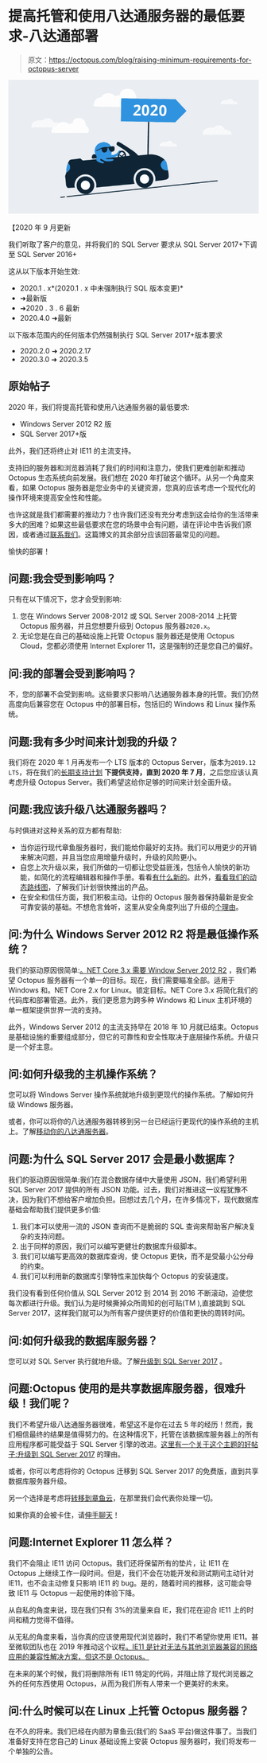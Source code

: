 # 提高托管和使用八达通服务器的最低要求-八达通部署

> 原文：<https://octopus.com/blog/raising-minimum-requirements-for-octopus-server>

[![Raising the minimum requirements for hosting and using Octopus Server](img/5ac6cb2dde95c1add9ba3602e2ab7140.png)](#)

【2020 年 9 月更新

我们听取了客户的意见，并将我们的 SQL Server 要求从 SQL Server 2017+下调至 SQL Server 2016+

这从以下版本开始生效:

*   2020.1 . x*(2020.1 . x 中未强制执行 SQL 版本变更)*
*   ➜最新版
*   ➜2020 . 3 . 6 最新
*   2020.4.0 ➜最新

以下版本范围内的任何版本仍然强制执行 SQL Server 2017+版本要求

*   2020.2.0 ➜ 2020.2.17
*   2020.3.0 ➜ 2020.3.5

## 原始帖子

2020 年，我们将提高托管和使用八达通服务器的最低要求:

*   Windows Server 2012 R2 版
*   SQL Server 2017+版

此外，我们还将终止对 IE11 的主流支持。

支持旧的服务器和浏览器消耗了我们的时间和注意力，使我们更难创新和推动 Octopus 生态系统向前发展。我们想在 2020 年打破这个循环。从另一个角度来看，如果 Octopus 服务器是您业务中的关键资源，您真的应该考虑一个现代化的操作环境来提高安全性和性能。

也许这就是我们都需要的推动力？也许我们还没有充分考虑到这会给你的生活带来多大的困难？如果这些最低要求在您的场景中会有问题，请在评论中告诉我们原因，或者通过[联系我们](https://octopus.com/support)。这篇博文的其余部分应该回答最常见的问题。

愉快的部署！

## 问题:我会受到影响吗？

只有在以下情况下，您才会受到影响:

1.  您在 Windows Server 2008-2012 或 SQL Server 2008-2014 上托管 Octopus 服务器，并且您想要升级到 Octopus 服务器`2020.x`。
2.  无论您是在自己的基础设施上托管 Octopus 服务器还是使用 Octopus Cloud，您都必须使用 Internet Explorer 11，这是强制的还是您自己的偏好。

## 问:我的部署会受到影响吗？

不，您的部署不会受到影响。这些要求只影响八达通服务器本身的托管。我们仍然高度向后兼容您在 Octopus 中的部署目标，包括旧的 Windows 和 Linux 操作系统。

## 问题:我有多少时间来计划我的升级？

我们将在 2020 年 1 月再发布一个 LTS 版本的 Octopus Server，版本为`2019.12 LTS`，将在我们的[长期支持计划](https://octopus.com/docs/administration/upgrading/long-term-support) **下提供支持，直到 2020 年 7 月**，之后您应该认真考虑升级 Octopus Server。我们希望这给你足够的时间来计划全面升级。

## 问题:我应该升级八达通服务器吗？

与时俱进对这种关系的双方都有帮助:

*   当你运行现代章鱼服务器时，我们能给你最好的支持。我们可以用更少的开销来解决问题，并且当您应用增量升级时，升级的风险更小。
*   自您上次升级以来，我们所做的一切都让您受益匪浅，包括令人愉快的新功能，如简化的流程编辑器和操作手册。看看[有什么新的](https://octopus.com/whatsnew)。此外，[看看我们的动态路线图](https://octopus.com/roadmap)，了解我们计划很快推出的产品。
*   在安全和信任方面，我们积极主动。让你的 Octopus 服务器保持最新是安全可靠安装的基础。不想危言耸听，这里从安全角度列出了升级的[个理由](https://www.cvedetails.com/vulnerability-list/vendor_id-16785/product_id-39115/Octopus-Octopus-Deploy.html)。

## 问:为什么 Windows Server 2012 R2 将是最低操作系统？

我们的驱动原因很简单:[。NET Core 3.x 需要 Window Server 2012 R2](https://github.com/dotnet/core/blob/master/release-notes/3.0/3.0-supported-os.md) ，我们希望 Octopus 服务器有一个单一的目标。现在，我们需要瞄准全部。适用于 Windows 和。NET Core 2.x for Linux。锁定目标。NET Core 3.x 将简化我们的代码库和部署管道。此外，我们更愿意为跨多种 Windows 和 Linux 主机环境的单一框架提供世界一流的支持。

此外，Windows Server 2012 的主流支持早在 2018 年 10 月就已结束。Octopus 是基础设施的重要组成部分，但它的可靠性和安全性取决于底层操作系统。升级只是一个好主意。

## 问:如何升级我的主机操作系统？

您可以将 Windows Server 操作系统就地升级到更现代的操作系统。了解如何升级 Windows 服务器。

或者，你可以将你的八达通服务器转移到另一台已经运行更现代的操作系统的主机上。了解[移动你的八达通服务器](https://octopus.com/docs/administration/managing-infrastructure/moving-your-octopus)。

## 问题:为什么 SQL Server 2017 会是最小数据库？

我们的驱动原因很简单:我们在混合数据存储中大量使用 JSON，我们希望利用 SQL Server 2017 提供的所有 JSON 功能。过去，我们对推进这一议程犹豫不决，因为我们不想给客户增加负担。回想过去几个月，在许多情况下，现代数据库基础会帮助我们提供更多价值:

1.  我们本可以使用一流的 JSON 查询而不是脆弱的 SQL 查询来帮助客户解决复杂的支持问题。
2.  出于同样的原因，我们可以编写更健壮的数据库升级脚本。
3.  我们可以编写更高效的数据库查询，使 Octopus 更快，而不是受最小公分母的约束。
4.  我们可以利用新的数据库引擎特性来加快每个 Octopus 的安装速度。

我们没有看到任何价值从 SQL Server 2012 到 2014 到 2016 不断滚动，迫使您每次都进行升级。我们认为是时候撕掉众所周知的创可贴(TM ),直接跳到 SQL Server 2017，这样我们就可以为所有客户提供更好的价值和更快的周转时间。

## 问:如何升级我的数据库服务器？

您可以对 SQL Server 执行就地升级。了解[升级到 SQL Server 2017](https://docs.microsoft.com/en-us/sql/database-engine/install-windows/upgrade-sql-server) 。

## 问题:Octopus 使用的是共享数据库服务器，很难升级！我们呢？

我们不希望升级八达通服务器很难，希望这不是你在过去 5 年的经历！然而，我们相信最终的结果是值得努力的。在这种情况下，托管在该数据库服务器上的所有应用程序都可能受益于 SQL Server 引擎的改进。[这里有一个关于这个主题的好帖子:升级到 SQL Server 2017](https://sqlperformance.com/2018/04/sql-server-2017/reasons-to-upgrade-to-sql-server-2017) 的理由。

或者，你可以考虑将你的 Octopus 迁移到 SQL Server 2017 的免费版，直到共享数据库服务器升级。

另一个选择是考虑将[转移到章鱼云](https://octopus.com/cloud)，在那里我们会代表你处理一切。

如果你真的会被卡住，请[伸手聊天](https://octopus.com/support)！

## 问题:Internet Explorer 11 怎么样？

我们不会阻止 IE11 访问 Octopus。我们还将保留所有的垫片，让 IE11 在 Octopus 上继续工作一段时间。但是，我们不会在功能开发和测试期间主动针对 IE11，也不会主动修复只影响 IE11 的 bug。是的，随着时间的推移，这可能会导致 IE11 与 Octopus 一起使用的体验下降。

从自私的角度来说，现在我们只有 3%的流量来自 IE，我们花在迎合 IE11 上的时间和精力觉得不值得。

从无私的角度来看，当你真的应该使用现代浏览器时，我们不希望你使用 IE11。甚至微软团队也在 2019 年推动这个议程[。IE11 是针对无法与其他浏览器兼容的网络应用的兼容性解决方案，但这不是 Octopus。](https://techcommunity.microsoft.com/t5/Windows-IT-Pro-Blog/The-perils-of-using-Internet-Explorer-as-your-default-browser/ba-p/331732)

在未来的某个时候，我们将删除所有 IE11 特定的代码，并阻止除了现代浏览器之外的任何东西使用 Octopus，从而为我们所有人带来一个更美好的未来。

## 问:什么时候可以在 Linux 上托管 Octopus 服务器？

在不久的将来。我们已经在内部为章鱼云(我们的 SaaS 平台)做这件事了。当我们准备好支持在您自己的 Linux 基础设施上安装 Octopus 服务器时，我们将发布一个单独的公告。